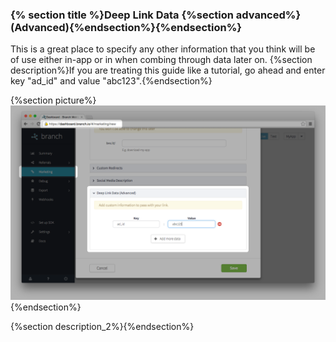 
### {% section title %}Deep Link Data {%section advanced%}(Advanced){%endsection%}{%endsection%}

This is a great place to specify any other information that you think will be of use either in-app or in when combing through data later on. {%section description%}If you are treating this guide like a tutorial, go ahead and enter key "ad_id" and value "abc123".{%endsection%}

{%section picture%}![Description](/img/ingredients/dashboard_links/fb_example_custom_data.png){%endsection%}

{%section description_2%}{%endsection%}